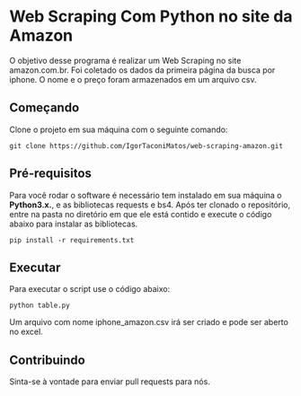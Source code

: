 # Web Scraping Com Python no site da Amazon
O objetivo desse programa é realizar um Web Scraping no site amazon.com.br.
Foi coletado os dados da primeira página da busca por iphone. 
O nome e o preço foram armazenados em um arquivo csv.
## Começando
Clone o projeto em sua máquina com o seguinte comando:
```
git clone https://github.com/IgorTaconiMatos/web-scraping-amazon.git
```
## Pré-requisitos
Para você rodar o software é necessário tem instalado em sua máquina o __Python3.x.__, e as bibliotecas 
requests e bs4.
Após ter clonado o repositório, entre na pasta no diretório em que ele está contido e execute o código abaixo para instalar as bibliotecas.
```
pip install -r requirements.txt
```
## Executar
Para executar o script use o código abaixo:
```
python table.py
```
Um arquivo com nome iphone_amazon.csv irá ser criado e pode ser aberto no excel.
## Contribuindo
Sinta-se à vontade para enviar pull requests para nós.
